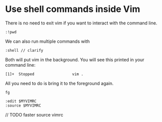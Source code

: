 # Use shell commands inside Vim
There is no need to exit vim if you want to interact with the command line.
```
:!pwd
```

We can also run multiple commands with
```
:shell // clarify
```

Both will put vim in the background. You will see this printed in your command
line:
```
[1]+  Stopped                 vim .
```
All you need to do is bring it to the foreground again.
```
fg
```

```
:edit $MYVIMRC
:source $MYVIMRC
```

// TODO faster source vimrc
